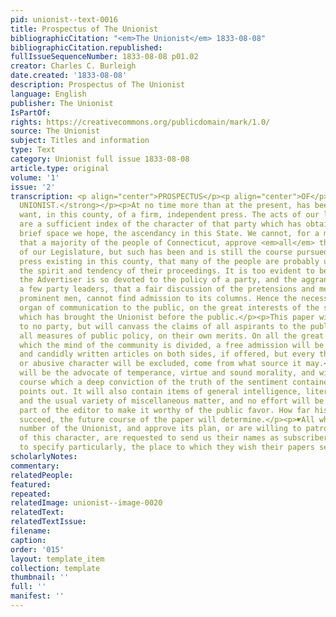 ```yaml
---
pid: unionist--text-0016
title: Prospectus of The Unionist
bibliographicCitation: "<em>The Unionist</em> 1833-08-08"
bibliographicCitation.republished: 
fullIssueSequenceNumber: 1833-08-08 p01.02
creator: Charles C. Burleigh
date.created: '1833-08-08'
description: Prospectus of The Unionist
language: English
publisher: The Unionist
IsPartOf: 
rights: https://creativecommons.org/publicdomain/mark/1.0/
source: The Unionist
subject: Titles and information
type: Text
category: Unionist full issue 1833-08-08
article.type: original
volume: '1'
issue: '2'
transcription: <p align="center">PROSPECTUS</p><p align="center">OF</p><p align="center"><strong>THE
  UNIONIST.</strong></p><p>At no time more than at the present, has been felt the
  want, in this county, of a firm, independent press. The acts of our last legislature
  are a sufficient index of the character of that party which has obtained, for a
  brief space we hope, the ascendancy in this State. We cannot, for a moment, believe
  that a majority of the people of Connecticut, approve <em>all</em> the recent enactments
  of our Legislature, but such has been and is still the course pursued by the only
  press existing in this county, that many of the people are probably unapprised of
  the spirit and tendency of their proceedings. It is too evident to be denied, that
  the Advertiser is so devoted to the policy of a party, and the aggrandizement of
  a few party leaders, that a fair discussion of the pretensions and measures of our
  prominent men, cannot find admission to its columns. Hence the necessity of another
  organ of communication to the public, on the great interests of the state and nation,
  which has brought the Unionist before the public.</p><p>This paper will be pledged
  to no party, but will canvass the claims of all aspirants to the public favor, and
  all measures of public policy, on their own merits. On all the great questions upon
  which the mind of the community is divided, a free admission will be given to well
  and candidly written articles on both sides, if offered, but every thing of a scurrilous
  or abusive character will be excluded, come from what source it may.</p><p>The Unionist
  will be the advocate of temperance, virtue and sound morality, and will pursue that
  course which a deep conviction of the truth of the sentiment contained in its motto
  points out. It will also contain items of general intelligence, literary selections
  and the usual variety of miscellaneous matter, and no effort will be spared on the
  part of the editor to make it worthy of the public favor. How far his efforts will
  succeed, the future course of the paper will determine.</p><p>☛All who receive this
  number of the Unionist, and approve its plan, or are willing to patronize a work
  of this character, are requested to send us their names as subscribers, taking care
  to specify particularly, the place to which they wish their papers sent.</p><p></p>
scholarlyNotes: 
commentary: 
relatedPeople: 
featured: 
repeated: 
relatedImage: unionist--image-0020
relatedText: 
relatedTextIssue: 
filename: 
caption: 
order: '015'
layout: template_item
collection: template
thumbnail: ''
full: ''
manifest: ''
---
```

